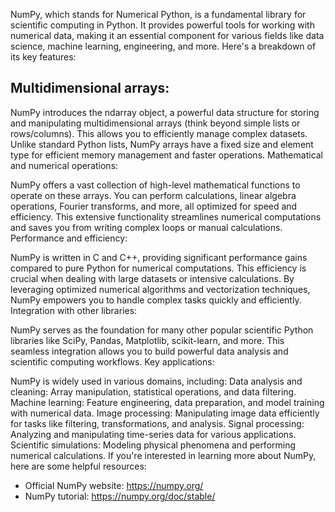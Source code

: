 NumPy, which stands for Numerical Python, is a fundamental library for scientific computing in Python. It provides powerful tools for working with numerical data, making it an essential component for various fields like data science, machine learning, engineering, and more. Here's a breakdown of its key features:
## Multidimensional arrays:

NumPy introduces the ndarray object, a powerful data structure for storing and manipulating multidimensional arrays (think beyond simple lists or rows/columns). This allows you to efficiently manage complex datasets.
Unlike standard Python lists, NumPy arrays have a fixed size and element type for efficient memory management and faster operations.
Mathematical and numerical operations:

NumPy offers a vast collection of high-level mathematical functions to operate on these arrays. You can perform calculations, linear algebra operations, Fourier transforms, and more, all optimized for speed and efficiency.
This extensive functionality streamlines numerical computations and saves you from writing complex loops or manual calculations.
Performance and efficiency:

NumPy is written in C and C++, providing significant performance gains compared to pure Python for numerical computations. This efficiency is crucial when dealing with large datasets or intensive calculations.
By leveraging optimized numerical algorithms and vectorization techniques, NumPy empowers you to handle complex tasks quickly and efficiently.
Integration with other libraries:

NumPy serves as the foundation for many other popular scientific Python libraries like SciPy, Pandas, Matplotlib, scikit-learn, and more. This seamless integration allows you to build powerful data analysis and scientific computing workflows.
Key applications:

NumPy is widely used in various domains, including:
Data analysis and cleaning: Array manipulation, statistical operations, and data filtering.
Machine learning: Feature engineering, data preparation, and model training with numerical data.
Image processing: Manipulating image data efficiently for tasks like filtering, transformations, and analysis.
Signal processing: Analyzing and manipulating time-series data for various applications.
Scientific simulations: Modeling physical phenomena and performing numerical calculations.
If you're interested in learning more about NumPy, here are some helpful resources:

- Official NumPy website: https://numpy.org/
- NumPy tutorial: https://numpy.org/doc/stable/
